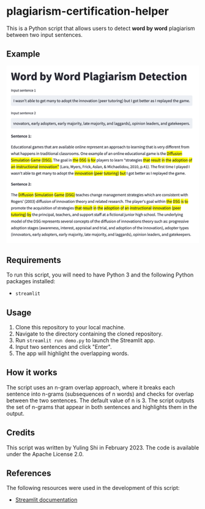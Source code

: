 # plagiarism-certification-helper

This is a Python script that allows users to detect **word by word** plagiarism between two input sentences.

## Example

![](https://raw.githubusercontent.com/YerbaSite/images/main/202402221306705.png)

## Requirements

To run this script, you will need to have Python 3 and the following Python packages installed:

- `streamlit`

## Usage

1. Clone this repository to your local machine.
2. Navigate to the directory containing the cloned repository.
3. Run `streamlit run demo.py` to launch the Streamlit app.
4. Input two sentences and click "Enter".
5. The app will highlight the overlapping words.

## How it works

The script uses an n-gram overlap approach, where it breaks each sentence into n-grams (subsequences of n words) and checks for overlap between the two sentences. The default value of n is 3. The script outputs the set of n-grams that appear in both sentences and highlights them in the output.

## Credits

This script was written by Yuling Shi in February 2023. The code is available under the Apache License 2.0.

## References

The following resources were used in the development of this script:

- [Streamlit documentation](https://docs.streamlit.io/)
